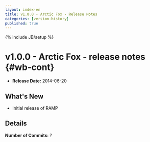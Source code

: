 ```yaml
---
layout: index-en
title: v1.0.0 - Arctic Fox - Release Notes
categories: [version-history]
published: true
---
```

{% include JB/setup %}

# v1.0.0 - Arctic Fox - release notes {#wb-cont}

* **Release Date:** 2014-06-20

## What's New

* Initial release of RAMP

## Details

**Number of Commits:** ?